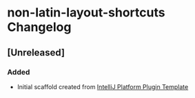 <!-- Keep a Changelog guide -> https://keepachangelog.com -->

# non-latin-layout-shortcuts Changelog

## [Unreleased]
### Added
- Initial scaffold created from [IntelliJ Platform Plugin Template](https://github.com/JetBrains/intellij-platform-plugin-template)
